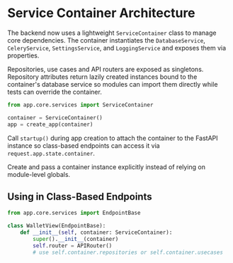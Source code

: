 # Service Container Architecture

The backend now uses a lightweight `ServiceContainer` class to manage core dependencies. The container instantiates the `DatabaseService`, `CeleryService`, `SettingsService`, and `LoggingService` and exposes them via properties.

Repositories, use cases and API routers are exposed as singletons. Repository attributes return lazily created instances bound to the container's database service so modules can import them directly while tests can override the container.

```python
from app.core.services import ServiceContainer

container = ServiceContainer()
app = create_app(container)
```

Call `startup()` during app creation to attach the container to the FastAPI instance so class-based endpoints can access it via `request.app.state.container`.

Create and pass a container instance explicitly instead of relying on module-level globals.

## Using in Class-Based Endpoints

```python
from app.core.services import EndpointBase

class WalletView(EndpointBase):
    def __init__(self, container: ServiceContainer):
        super().__init__(container)
        self.router = APIRouter()
        # use self.container.repositories or self.container.usecases
```
